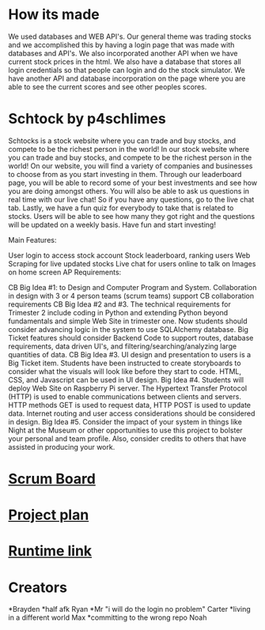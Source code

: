 # How its made
We used databases and WEB API's. Our general theme was trading stocks and we accomplished this by having a login page that was made with databases and API's. We also incorporated another API when we have current stock prices in the html. We also have a database that stores all login credentials so that people can login and do the stock simulator. We have another API and database incorporation on the page where you are able to see the current scores and see other peoples scores. 


# Schtock by p4schlimes

Schtocks is a stock website where you can trade and buy stocks, and compete to be the richest person in the world! In our stock website where you can trade and buy stocks, and compete to be the richest person in the world! On our website, you will find a variety of companies and businesses to choose from as you start investing in them. Through our leaderboard page, you will be able to record some of your best investments and see how you are doing amongst others. You will also be able to ask us questions in real time with our live chat! So if you have any questions, go to the live chat tab. Lastly, we have a fun quiz for everybody to take that is related to stocks. Users will be able to see how many they got right and the questions will be updated on a weekly basis. Have fun and start investing!

Main Features:

User login to access stock account
Stock leaderboard, ranking users
Web Scraping for live updated stocks
Live chat for users online to talk on
Images on home screen
AP Requirements:

CB Big Idea #1: to Design and Computer Program and System. Collaboration in design with 3 or 4 person teams (scrum teams) support CB collaboration requirements
CB Big Idea #2 and #3. The technical requirements for Trimester 2 include coding in Python and extending Python beyond fundamentals and simple Web Site in trimester one. Now students should consider advancing logic in the system to use SQLAlchemy database. Big Ticket features should consider Backend Code to support routes, database requirements, data driven UI's, and filtering/searching/analyzing large quantities of data.
CB Big Idea #3. UI design and presentation to users is a Big Ticket item. Students have been instructed to create storyboards to consider what the visuals will look like before they start to code. HTML, CSS, and Javascript can be used in UI design.
Big Idea #4. Students will deploy Web Site on Raspberry Pi server. The Hypertext Transfer Protocol (HTTP) is used to enable communications between clients and servers. HTTP methods GET is used to request data, HTTP POST is used to update data. Internet routing and user access considerations should be considered in design.
Big Idea #5. Consider the impact of your system in things like Night at the Museum or other opportunities to use this project to bolster your personal and team profile. Also, consider credits to others that have assisted in producing your work.

# [Scrum Board](https://github.com/noahahooja/p4schlimes/projects/1)

# [Project plan](https://docs.google.com/document/d/1XRvkj-jIFd1ysZrz-6VEyVDjijG7Jtw5j9gYlznsCfU/edit?usp=sharing)

# [Runtime link](http://76.167.172.90/)

# Creators
*Brayden
*half afk Ryan
*Mr "i will do the login no problem" Carter
*living in a different world Max
*committing to the wrong repo Noah


